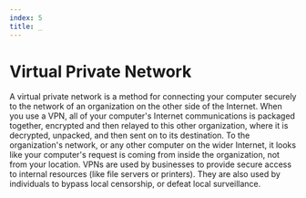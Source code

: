 ```yaml
---
index: 5
title: _
---
```

# Virtual Private Network

A virtual private network is a method for connecting your computer securely to the network of an organization on the other side of the Internet. When you use a VPN, all of your computer's Internet communications is packaged together, encrypted and then relayed to this other organization, where it is decrypted, unpacked, and then sent on to its destination. To the organization's network, or any other computer on the wider Internet, it looks like your computer's request is coming from inside the organization, not from your location. VPNs are used by businesses to provide secure access to internal resources (like file servers or printers). They are also used by individuals to bypass local censorship, or defeat local surveillance.